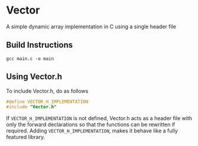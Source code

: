 # Vector
A simple dynamic array implementation in C using a single header file

## Build Instructions

```
gcc main.c -o main
```

## Using Vector.h

To include Vector.h, do as follows

```c
#define VECTOR_H_IMPLEMENTATION
#include "Vector.h"
```

If `VECTOR_H_IMPLEMENTATION` is not defined, Vector.h acts as a header file with only the forward declarations so that the functions can be rewritten if required. Adding `VECTOR_H_IMPLEMENTATION`, makes it behave like a fully featured library.
